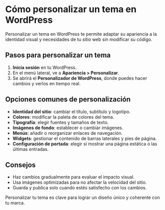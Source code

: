 # Cómo personalizar un tema en WordPress

Personalizar un tema en WordPress te permite adaptar su apariencia a la identidad visual y necesidades de tu sitio web sin modificar su código.

## Pasos para personalizar un tema
1. **Inicia sesión** en tu WordPress.
2. En el menú lateral, ve a **Apariencia > Personalizar**.
3. Se abrirá el **Personalizador de WordPress**, donde puedes hacer cambios y verlos en tiempo real.

## Opciones comunes de personalización
- **Identidad del sitio**: cambiar el título, subtítulo y logotipo.
- **Colores**: modificar la paleta de colores del tema.
- **Tipografía**: elegir fuentes y tamaños de texto.
- **Imágenes de fondo**: establecer o cambiar imágenes.
- **Menús**: añadir o reorganizar enlaces de navegación.
- **Widgets**: gestionar el contenido de barras laterales y pies de página.
- **Configuración de portada**: elegir si mostrar una página estática o las últimas entradas.

## Consejos
- Haz cambios gradualmente para evaluar el impacto visual.
- Usa imágenes optimizadas para no afectar la velocidad del sitio.
- Guarda y publica solo cuando estés satisfecho con los cambios.

Personalizar tu tema es clave para lograr un diseño único y coherente con tu marca.


